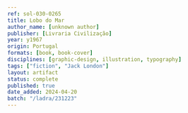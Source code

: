 ```yaml
---
ref: sol-030-0265
title: Lobo do Mar
author_name: [unknown author]
publisher: [Livraria Civilização]
year: y1967
origin: Portugal
formats: [book, book-cover]
disciplines: [graphic-design, illustration, typography]
tags: ["fiction", "Jack London"]
layout: artifact
status: complete
published: true
date_added: 2024-04-20
batch: "/ladra/231223"
---
```

